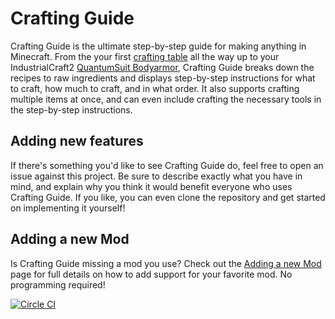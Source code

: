 # Crafting Guide

Crafting Guide is the ultimate step-by-step guide for making anything in Minecraft. From the your first [crafting table](http://crafting-guide.com/item/crafting_table) all the way up to your IndustrialCraft2 [QuantumSuit Bodyarmor](http://crafting-guide.com/item/quantumsuit_bodyarmor), Crafting Guide breaks down the recipes to raw ingredients and displays step-by-step instructions for what to craft, how much to craft, and in what order.  It also supports crafting multiple items at once, and can even include crafting the necessary tools in the step-by-step instructions.

## Adding new features

If there's something you'd like to see Crafting Guide do, feel free to open an issue against this project. Be sure to describe exactly what you have in mind, and explain why you think it would benefit everyone who uses Crafting Guide.  If you like, you can even clone the repository and get started on implementing it yourself!

## Adding a new Mod

Is Crafting Guide missing a mod you use?  Check out the [Adding a new Mod](https://github.com/andrewminer/crafting-guide/wiki/Adding-support-for-a-new-Mod) page for full details on how to add support for your favorite mod.  No programming required!

[![Circle CI](https://circleci.com/gh/andrewminer/crafting-guide.svg?style=svg)](https://circleci.com/gh/andrewminer/crafting-guide) 
